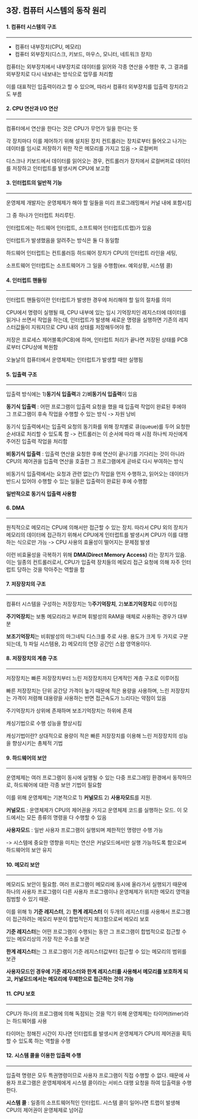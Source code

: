 ## 3장. 컴퓨터 시스템의 동작 원리

#### 1. 컴퓨터 시스템의 구조

---

- 컴퓨터 내부장치(CPU, 메모리)
- 컴퓨터 외부장치(디스크, 키보드, 마우스, 모니터, 네트워크 장치)

컴퓨터는 외부장치에서 내부장치로 데이터를 읽어와 각종 연산을 수행한 후, 그 결과를 외부장치로 다시 내보내는 방식으로 업무를 처리함

이를 대표적인 입출력이라고 할 수 있으며, 따라서 컴퓨터 외부장치를 입출력 장치라고도 부름



#### 2. CPU 연산과 I/O 연산

---

컴퓨터에서 연산을 한다는 것은 CPU가 무언가 일을 한다는 뜻

각 장치마다 이를 제어하기 위해 설치된 장치 컨트롤러는 장치로부터 들어오고 나가는 데이터를 임시로 저장하기 위한 작은 메모리를 가지고 있음 -> 로컬버퍼

디스크나 키보드에서 데이터를 읽어오는 경우, 컨트롤러가 장치에서 로컬버퍼로 데이터를 저장하고 인터럽트를 발생시켜 CPU에 보고함



#### 3. 인터럽트의 일반적 기능

----

운영체제 개발자는 운영체제가 해야 할 일들을 미리 프로그래밍해서 커널 내에 포함시킴

그 중 하나가 인터럽트 처리루틴. 

인터럽트에는 하드웨어 인터럽트, 소프트웨어 인터럽트(트랩)가 있음

인터럽트가 발생했음을 알려주는 방식은 둘 다 동일함

하드웨어 인터럽트는 컨트롤러등 하드웨어 장치가 CPU의 인터럽트 라인을 세팅,

소프트웨어 인터럽트는 소프트웨어가 그 일을 수행함(ex. 예외상황, 시스템 콜)



#### 4. 인터럽트 핸들링

---

인터럽트 핸들링이란 인터럽트가 발생한 경우에 처리해야 할 일의 절차를 의미

CPU에서 명령이 실행될 때, CPU 내부에 있는 임시 기억장치인 레지스터에 데이터를 읽거나 쓰면서 작업을 하는데, 인터럽트가 발생해 새로운 명령을 실행하면 기존의 레지스터값들이 지워지므로 CPU 내의 상태를 저장해두어야 함.

저장은 프로세스 제어블록(PCB)에 하며, 인터럽트 처리가 끝나면 저장된 상태를 PCB로부터 CPU상에 복원함

오늘날의 컴퓨터에서 운영체제는 인터럽트가 발생할 때만 실행됨



#### 5. 입출력 구조

---

입출력 방식에는 1)**동기식 입출력**과 2)**비동기식 입출력**이 있음

**동기식 입출력** : 어떤 프로그램이 입출력 요청을 했을 때 입출력 작업이 완료된 후에야 그 프로그램이 후속 작업을 수행할 수 있는 방식 -> 자원 낭비

동기식 입출력에서는 입출력 요청의 동기화를 위해 장치별로 큐(queue)를 두어 요청한 순서대로 처리할 수 있도록 함 -> 컨트롤러는 이 순서에 따라 매 시점 하나씩 자신에게 주어진 입출력 작업을 처리함

**비동기식 입출력** : 입출력 연산을 요청한 후에 연산이 끝나기를 기다리는 것이 아니라 CPU의 제어권을 입출력 연산을 호출한 그 프로그램에게 곧바로 다시 부여하는 방식

비동기식 입출력에서는 요청과 관련 없는(?) 작업을 먼저 수행하고, 읽어오는 데이터가 반드시 있어야 수행할 수 있는 일들은 입출력이 완료된 후에 수행함

**일반적으로 동기식 입출력 사용함**



#### 6. DMA

---

원칙적으로 메모리는 CPU에 의해서만 접근할 수 있는 장치. 따라서 CPU 외의 장치가 메모리의 데이터에 접근하기 위해서 CPU에게 인터럽트를 발생시켜 CPU가 이를 대행하는 식으로만 가능 -> CPU 사용의 효율성이 떨어지는 문제점 발생

이런 비효율성을 극복하기 위해 **DMA(Direct Memory Access)** 라는 장치가 있음. 이는 일종의 컨트롤러로서, CPU가 입출력 장치들의 메모리 접근 요청에 의해 자주 인터럽트 당하는 것을 막아주는 역할을 함



#### 7. 저장장치의 구조

---

컴퓨터 시스템을 구성하는 저장장치는 1)**주기억장치**, 2)**보조기억장치**로 이루어짐

**주기억장치**는 보통 메모리라고 부르며 휘발성의 RAM을 매체로 사용하는 경우가 대부분

**보조기억장치**는 비휘발성의 마그네틱 디스크를 주로 사용. 용도가 크게 두 가지로 구분되는데, 1) 파일 시스템용, 2) 메모리의 연장 공간인 스왑 영역용이다. 



#### 8. 저장장치의 계층 구조

---

저장장치는 빠른 저장장치부터 느린 저장장치까지 단계적인 계층 구조로 이루어짐

빠른 저장장치는 단위 공간당 가격이 높기 때문에 적은 용량을 사용하며, 느린 저장장치는 가격이 저렴해 대용량을 사용하는 반면 접근속도가 느리다는 약점이 있음

주기억장치가 상위에 존재하며 보조기억장치는 하위에 존재

캐싱기법으로 수행 성능을 향상시킴

캐싱기법이란? 상대적으로 용량이 적은 빠른 저장장치를 이용해 느린 저장장치의 성능을 향상시키는 총체적 기법



#### 9. 하드웨어의 보안

---

운영체제는 여러 프로그램이 동시에 실행될 수 있는 다중 프로그래밍 환경에서 동작하므로, 하드웨어에 대한 각종 보안 기법이 필요함

이를 위해 운영체제는 기본적으로 1) **커널모드** 2) **사용자모드**를 지원.

**커널모드** : 운영체제가 CPU의 제어권을 가지고 운영체제 코드를 실행하는 모드. 이 모드에서는 모든 종류의 명령을 다 수행할 수 있음

**사용자모드** : 일반 사용자 프로그램이 실행되며 제한적인 명령만 수행 가능

-> 시스템에 중요한 영향을 미치는 연산은 커널모드에서만 실행 가능하도록 함으로써 하드웨어의 보안 유지



#### 10. 메모리 보안

---

메모리도 보안이 필요함. 여러 프로그램이 메모리에 동시에 올라가서 실행되기 때문에 하나의 사용자 프로그램이 다른 사용자 프로그램이나 운영체제가 위치한 메모리 영역을 침범할 수 있기 때문. 

이를 위해 1) **기준 레지스터**, 2) **한계 레지스터** 이 두개의 레지스터를 사용해서 프로그램이 접근하려는 메모리 부분이 합법적인지 체크함으로써 메모리 보호

**기준 레지스터**는 어떤 프로그램이 수행되는 동안 그 프로그램이 합법적으로 접근할 수 있는 메모리상의 가장 작은 주소를 보관

**한계 레지스터**는 그 프로그램이 기준 레지스터값부터 접근할 수 있는 메모리의 범위를 보관

**사용자모드인 경우에 기준 레지스터와 한계 레지스터를 사용해서 메모리를 보호하게 되고, 커널모드에서는 메모리에 무제한으로 접근하는 것이 가능**



#### 11. CPU 보호

---

CPU가 하나의 프로그램에 의해 독점되는 것을 막기 위해 운영체제는 타이머(timer)라는 하드웨어를 사용

타이머는 정해진 시간이 지나면 인터럽트를 발생시켜 운영체제가 CPU의 제어권을 획득할 수 있도록 하는 역할을 수행



#### 12. 시스템 콜을 이용한 입출력 수행

---

입출력 명령은 모두 특권명령이므로 사용자 프로그램이 직접 수행할 수 없다. 때문에 사용자 프로그램은 운영체제에게 시스템 콜이라는 서비스 대행 요청을 하여 입출력을 수행한다. 

**시스템 콜** : 일종의 소프트웨어적인 인터럽트. 시스템 콜이 일어나면 트랩이 발생해 CPU의 제어권이 운영체제로 넘어감